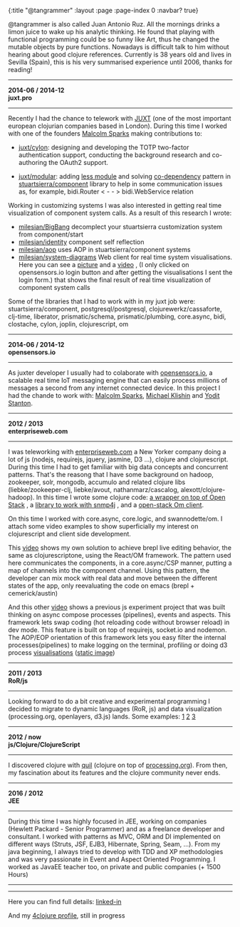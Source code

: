 {:title "@tangrammer"
 :layout :page
 :page-index 0
 :navbar? true}


@tangrammer is also called Juan Antonio Ruz. All the mornings drinks a limon juice to wake up his analytic thinking. He found that playing with functional programming  could be so funny like Art, thus he changed the mutable objects by pure functions. Nowadays is difficult talk to him without hearing about good clojure references. Currently is 38 years old and lives in Sevilla (Spain), this is his very summarised experience until 2006, thanks for reading!

---
**2014-06 / 2014-12**   
**juxt.pro**   

---
Recently I had the chance to telework with [JUXT](https://github.com/juxt/) (one of the most important  european clojurian companies based in London). During this time I worked with one of the founders [Malcolm Sparks](https://github.com/malcolmsparks) making contributions to:  

*  [juxt/cylon](https://github.com/juxt/cylon): designing and developing the TOTP two-factor authentication support, conducting the background research and co-authoring the OAuth2 support. 

* [juxt/modular](https://github.com/juxt/modular): adding [less module](https://github.com/juxt/modular/tree/master/modules/less) and solving [co-dependency](https://github.com/tangrammer/co-dependency) pattern in [stuartsierra/component](https://github.com/stuartsierra/component) library to help in some communication issues as, for example,  bidi.Router < - - > bidi.WebService relation

Working in customizing systems I was also interested in getting real time visualization of component system calls. As a result of this research I wrote:

* [milesian/BigBang](https://github.com/milesian/BigBang) decomplect your stuartsierra customization system from component/start
* [milesian/identity](https://github.com/milesian/identity) component self reflection
* [milesian/aop](https://github.com/milesian/aop) uses AOP in stuartsierra/component systems
* [milesian/system-diagrams](https://github.com/milesian/system-diagrams) Web client for real time system visualisations. Here you can see a [picture](https://camo.githubusercontent.com/282505e0818069e3871986cd00ef7513a0272f82/68747470733a2f2f646c2e64726f70626f7875736572636f6e74656e742e636f6d2f752f383638383835382f67726170685f7365712e706e67) and a [video](https://vimeo.com/114150238) , (I only clicked on opensensors.io login button and after getting the visualisations I sent the login form.) that shows the final result of real time visualization of component system calls


Some of the libraries that I had to work with in my juxt job were: stuartsierra/component, postgresql/postgresql, clojurewerkz/cassaforte, clj-time, liberator, prismatic/schema, prismatic/plumbing, core.async, bidi, clostache, cylon, joplin, clojurescript, om


---

**2014-06 / 2014-12**   
**opensensors.io**   

---
As juxter developer I usually had to colaborate with  [opensensors.io](https://opensensors.io/), a scalable real time IoT messaging engine that can easily process millions of messages a second from any internet connected device. In this project I had the chande to work with: [Malcolm Sparks](https://github.com/malcolmsparks), [Michael Klishin](https://github.com/michaelklishin) and [Yodit Stanton](https://github.com/yods). 

---

**2012 / 2013**   
**enterpriseweb.com**   

---
I was teleworking  with [enterpriseweb.com](http://enterpriseweb.com/) a New Yorker company doing a lot of js (nodejs, requirejs, jquery, jasmine, D3 ...), clojure and clojurescript. During this time I had to get familiar with big data concepts and concurrent patterns. That's the reasong that I have some background on hadoop, zookeeper, solr, mongodb, accumulo and related clojure libs (liebke/zookeeper-clj, liebke/avout, nathanmarz/cascalog, alexott/clojure-hadoop). In this time  I wrote some clojure code: [a wrapper on top of Open Stack](https://github.com/tangrammer/open-stack-wrapper) , a [library to work with snmp4j](https://github.com/tangrammer/ew_snmp) , and a [open-stack Om client](https://github.com/tangrammer/open-stack-ui).

On this time I worked with core.async, core.logic, and swannodette/om. I attach some video examples to show superficially my interest on clojurescript and client side development.

This [video](https://vimeo.com/87557206) shows my own solution to achieve brepl live editing behavior, the same as clojurescriptone,  using the React/OM framework. The pattern used here communicates the components, in a core.async/CSP manner, putting a map of channels into the component channel. Using this pattern, the developer  can mix mock with real data and move between the different states of the app, only reevaluating the code on emacs (brepl + cemerick/austin)

And this other [video](http://vimeo.com/89089056) shows a previous js experiment project that was built thinking on async compose processes (pipelines), events and aspects. This framework lets swap coding (hot reloading code without browser reload) in dev mode. This feature is built on top of requirejs, socket.io and nodemon. The AOP/EOP orientation of this framework lets you easy filter the internal processes(pipelines) to make logging on the terminal, profiling or doing d3 process [visualisations](https://vimeo.com/92518892) ([static image](https://dl.dropboxusercontent.com/u/8688858/desktop.png))

---

**2011 / 2013**   
**RoR/js**   

---

Looking forward to do a bit creative and experimental programming I decided to migrate to dynamic languages (RoR, js) and data visualization (processing.org, openlayers, d3.js) lands. Some examples: [1](https://www.flickr.com/photos/codigodelaimagen/sets/72157627936252594/) [2](https://vimeo.com/35173992) [3](https://vimeo.com/30575630)

---

**2012 / now**   
**js/Clojure/ClojureScript**   

---

I discovered clojure with [quil](https://github.com/quil/quil) (clojure on top of [processing.org](http://processing.org/)). From then, my fascination about its features and the clojure community never ends.



---

**2016 / 2012**   
**JEE**   

---

During this time I was highly focused in JEE, working on companies (Hewlett Packard - Senior Programmer) and as a freelance developer and consultant. I worked with  patterns as MVC, ORM and DI implemented on different ways (Struts, JSF, EJB3, Hibernate, Spring, Seam,  ...). From my java beginning, I always tried to develop with TDD and XP methodologies and was very passionate in Event and Aspect Oriented Programming. I worked as JavaEE teacher too, on private and public companies (+ 1500 Hours)




---
---


Here you can find full details: [linked-in](http://es.linkedin.com/pub/juan-antonio-ruz-velasco/17/704/b65)

And my [4clojure profile](http://www.4clojure.com/user/jaruz), still in progress
